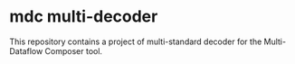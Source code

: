 mdc multi-decoder
===

This repository contains a project of multi-standard decoder for the Multi-Dataflow Composer tool.
